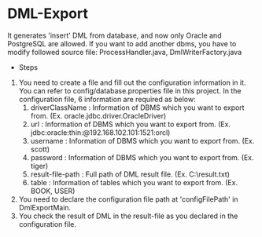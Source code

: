# DML-Export
It generates 'insert' DML from database, and now only Oracle and PostgreSQL are allowed.
If you want to add another dbms, you have to modify followed source file: ProcessHandler.java, DmlWriterFactory.java

* Steps
1. You need to create a file and fill out the configuration information in it. You can refer to config/database.properties file in this project. 
   In the configuration file, 6 information are required as below:
	1) driverClassName : Information of DBMS which you want to export from. (Ex. oracle.jdbc.driver.OracleDriver)
	2) url : Information of DBMS which you want to export from. (Ex. jdbc:oracle:thin:@192.168.102.101:1521:orcl)
	3) username : Information of DBMS which you want to export from. (Ex. scott)
	4) password : Information of DBMS which you want to export from. (Ex. tiger)
	5) result-file-path : Full path of DML result file. (Ex. C:\\result.txt)
	6) table : Information of tables which you want to export from. (Ex. BOOK, USER)
2. You need to declare the configuration file path at 'configFilePath' in DmlExportMain.
3. You check the result of DML in the result-file as you declared in the configuration file.